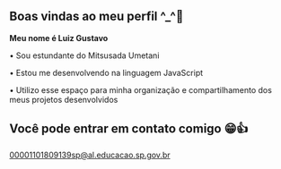 ## Boas vindas ao meu perfil ^_^💚

**Meu nome é Luiz Gustavo**

• Sou estundante do Mitsusada Umetani

• Estou me desenvolvendo na linguagem JavaScript

• Utilizo esse espaço para minha organização e compartilhamento dos meus projetos desenvolvidos 

## Você pode entrar em contato comigo 😁👍

00001101809139sp@al.educacao.sp.gov.br
